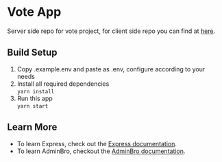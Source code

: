 # Vote App

Server side repo for vote project, for client side repo you can find at [here](https://github.com/hendraaagil/vote-client).

## Build Setup

1. Copy .example.env and paste as .env, configure according to your needs
2. Install all required dependencies <br/>
   `yarn install`
3. Run this app <br/>
   `yarn start`

## Learn More

- To learn Express, check out the [Express documentation](http://expressjs.com/).
- To learn AdminBro, checkout the [AdminBro documentation](https://adminbro.com/).
